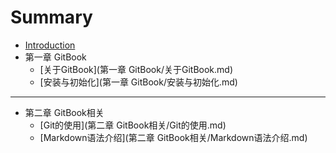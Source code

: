 # Summary

* [Introduction](README.md)
* 第一章 GitBook
    * [关于GitBook](第一章 GitBook/关于GitBook.md)
    * [安装与初始化](第一章 GitBook/安装与初始化.md)

-----
* 第二章 GitBook相关
    * [Git的使用](第二章 GitBook相关/Git的使用.md)
    * [Markdown语法介绍](第二章 GitBook相关/Markdown语法介绍.md)

